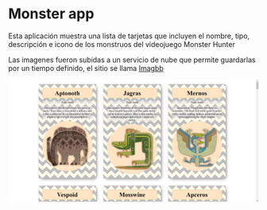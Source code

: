 # Monster app

Esta aplicación muestra una lista de tarjetas que incluyen el nombre, tipo, descripción e icono de los monstruos del videojuego Monster Hunter

Las imagenes fueron subidas a un servicio de nube que permite guardarlas por un tiempo definido, el sitio se llama [Imagbb](https://es.imgbb.com/)

![previewimg](REACT_CAPTURE.png)
